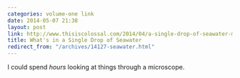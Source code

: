 ```yaml
---
categories: volume-one link
date: 2014-05-07 21:38
layout: post
link: http://www.thisiscolossal.com/2014/04/a-single-drop-of-seawater-magnified-25-times/
title: What's in a Single Drop of Seawater
redirect_from: "/archives/14127-seawater.html"
---
```



I could spend *hours* looking at things through a microscope. 
